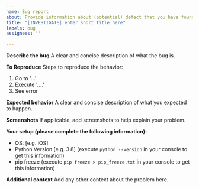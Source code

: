 ```yaml
---
name: Bug report
about: Provide information about (potential) defect that you have found
title: "[INVESTIGATE] enter short title here"
labels: bug
assignees: ''

---
```


**Describe the bug**
A clear and concise description of what the bug is.

**To Reproduce**
Steps to reproduce the behavior:
1. Go to '...'
2. Execute '....'
3. See error

**Expected behavior**
A clear and concise description of what you expected to happen.

**Screenshots**
If applicable, add screenshots to help explain your problem.

**Your setup (please complete the following information):**
 - OS: [e.g. iOS]
 - Python Version [e.g. 3.8] (execute `python --version` in your console to get this information)
 - pip freeze (execute `pip freeze > pip_freeze.txt` in your console to get this information)

**Additional context**
Add any other context about the problem here.
